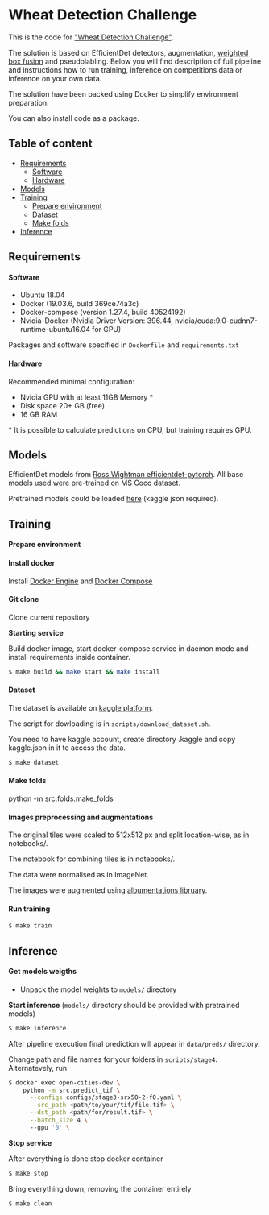 # Wheat Detection Challenge

This is the code for ["Wheat Detection Challenge"](https://www.kaggle.com/c/global-wheat-detection).

The solution is based on EfficientDet detectors, augmentation, [weighted box fusion](https://github.com/ZFTurbo/Weighted-Boxes-Fusion) and pseudolabling. Below you will find description of full pipeline and instructions how to run training, inference on competitions data or inference on your own data.

The solution have been packed using Docker to simplify environment preparation.

You can also install code as a package.

## Table of content

- [Requirements](#requirements)
    - [Software](#software)
    - [Hardware](#hardware)
- [Models](#models)
- [Training](#training)
    - [Prepare environment](#prepare-environment)
    - [Dataset](#dataset)
    - [Make folds](#make-folds)
- [Inference](#inference)    

## Requirements

#### Software

- Ubuntu 18.04
- Docker (19.03.6, build 369ce74a3c)
- Docker-compose (version 1.27.4, build 40524192)
- Nvidia-Docker (Nvidia Driver Version: 396.44, nvidia/cuda:9.0-cudnn7-runtime-ubuntu16.04 for GPU)

 Packages and software specified in `Dockerfile` and `requirements.txt`

#### Hardware

Recommended minimal configuration:

  - Nvidia GPU with at least 11GB Memory *
  - Disk space 20+ GB (free)
  - 16 GB RAM

\* It is possible to calculate predictions on CPU, but training requires GPU.

## Models
EfficientDet models from [Ross Wightman efficientdet-pytorch](https://github.com/rwightman/efficientdet-pytorch). All base models used were pre-trained on MS Coco dataset. 

Pretrained models could be loaded [here]() (kaggle json required).
 
## Training

#### Prepare environment 

#### Install docker

Install [Docker Engine](https://docs.docker.com/engine/install/ubuntu/#install-using-the-repository) and 
[Docker Compose](https://docs.docker.com/compose/install/)

#### Git clone 
Clone current repository

**Starting service**

Build docker image, start docker-compose service in daemon mode and install requirements inside container.

```bash
$ make build && make start && make install
```

#### Dataset 

The dataset is available on [kaggle platform](https://www.kaggle.com/c/global-wheat-detection/data).

The script for dowloading is in `scripts/download_dataset.sh`. 

You need to have kaggle account, create directory .kaggle and copy kaggle.json in it to access the data.

```bash
$ make dataset
```

#### Make folds
python -m src.folds.make_folds

#### Images preprocessing and augmentations

The original tiles were scaled to 512x512 px and split location-wise, as in notebooks/. 

The notebook for combining tiles is in notebooks/. 

The data were normalised as in ImageNet.

The images were augmented using [albumentations libruary](https://albumentations.readthedocs.io/en/latest/index.html).

#### Run training 
```bash
$ make train
```

## Inference


#### Get models weigths 

 - Unpack the model weights to `models/` directory


**Start inference** (`models/` directory should be provided with pretrained models)
```bash
$ make inference
```

After pipeline execution final prediction will appear in `data/preds/` directory.

Change path and file names for your folders in `scripts/stage4`. 
Alternatevely, run

```bash
$ docker exec open-cities-dev \
    python -m src.predict_tif \
      --configs configs/stage3-srx50-2-f0.yaml \
      --src_path <path/to/your/tif/file.tif> \
      --dst_path <path/for/result.tif> \
      --batch_size 4 \ 
      --gpu '0' \     
```

**Stop service**

After everything is done stop docker container
```bash
$ make stop
```

Bring everything down, removing the container entirely

```bash
$ make clean
```
